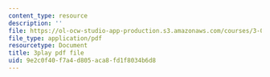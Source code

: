 ```yaml
---
content_type: resource
description: ''
file: https://ol-ocw-studio-app-production.s3.amazonaws.com/courses/3-091sc-introduction-to-solid-state-chemistry-fall-2010/9e2c0f40f7a4d805aca8fd1f8034b6d8_kZJgJCxcHZE.pdf
file_type: application/pdf
resourcetype: Document
title: 3play pdf file
uid: 9e2c0f40-f7a4-d805-aca8-fd1f8034b6d8
---
```

